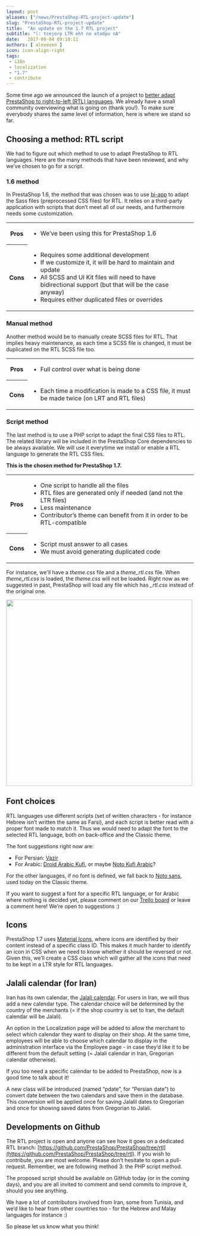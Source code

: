 ```yaml
---
layout: post
aliases: ["/news/PrestaShop-RTL-project-update"]
slug: "PrestaShop-RTL-project-update"
title:  "An update on the 1.7 RTL project"
subtitle: "(: tcejorp LTR eht no etadpu nA"
date:   2017-08-04 09:10:11
authors: [ alexeven ]
icon: icon-align-right
tags:
 - i18n
 - localization
 - "1.7"
 - contribute
---
```


Some time ago we announced the launch of a project to [better adapt PrestaShop to right-to-left (RTL) languages](http://build.prestashop.com/news/PrestaShop-RTL-project/). We already have a small community overviewing what is going on (thank you!). To make sure everybody shares the same level of information, here is where we stand so far.


## Choosing a method: RTL script

We had to figure out which method to use to adapt PrestaShop to RTL languages. Here are the many methods that have been reviewed, and why we’ve chosen to go for a script.


### 1.6 method

In PrestaShop 1.6, the method that was chosen was to use [bi-app](https://github.com/anasnakawa/bi-app-less) to adapt the Sass files (preprocessed CSS files) for RTL. It relies on a third-party application with scripts that don’t meet all of our needs, and furthermore needs some customization.


<table style="width:100%">
  <tr>
    <th>Pros</th>
    <td><ul>
  			<li>We’ve been using this for PrestaShop 1.6</li>
		</ul>
    </td>
  </tr>
  <tr>
    <th>Cons</th>
    <td><ul>
  			<li>Requires some additional development</li>
  			<li>If we customize it, it will be hard to maintain and update</li>
  			<li>All SCSS and UI Kit files will need to have bidirectional support (but that will be the case anyway)</li>
            <li>Requires either duplicated files or overrides</li>
		</ul>
	</td>
  </tr>
</table>


### Manual method

Another method would be to manually create SCSS files for RTL. That implies heavy maintenance, as each time a SCSS file is changed, it must be duplicated on the RTL SCSS file too.

<table style="width:100%">
  <tr>
    <th>Pros</th>
    <td><ul>
  			<li>Full control over what is being done</li>
		</ul>
    </td>
  </tr>
  <tr>
    <th>Cons</th>
    <td><ul>
  			<li>Each time a modification is made to a CSS file, it must be made twice (on LRT and RTL files)</li>
		</ul>
	</td>
  </tr>
</table>


### Script method

The last method is to use a PHP script to adapt the final CSS files to RTL. The related library will be included in the PrestaShop Core dependencies to be always available. We will use it everytime we install or enable a RTL language to generate the RTL CSS files.

**This is the chosen method for PrestaShop 1.7.**

<table style="width:100%">
  <tr>
    <th>Pros</th>
    <td><ul>
  			<li>One script to handle all the files</li>
            <li>RTL files are generated only if needed (and not the LTR files)</li>
            <li>Less maintenance</li>
            <li>Contributor’s theme can benefit from it in order to be RTL-compatible</li>
		</ul>
    </td>
  </tr>
  <tr>
    <th>Cons</th>
    <td><ul>
  			<li>Script must answer to all cases</li>
            <li>We must avoid generating duplicated code</li>
		</ul>
	</td>
  </tr>
</table>

For instance, we'll have a *theme.css* file and a *theme_rtl.css* file. When *theme_rtl.css* is loaded, the *theme.css* will not be loaded. Right now as we suggested in past, PrestaShop will load any file which has *_rtl.css* instead of the original one.



<img width="500" src="/assets/images/2017/08/BO-prestashop-RTL.png">


## Font choices

RTL languages use different scripts (set of written characters - for instance Hebrew isn’t written the same as Farsi), and each script is better read with a proper font made to match it. Thus we would need to adapt the font to the selected RTL language, both on back-office and the Classic theme.

The font suggestions right now are:

* For Persian: [Vazir](https://github.com/rastikerdar/vazir-font)
* For Arabic: [Droid Arabic Kufi](https://fonts.google.com/earlyaccess#Droid+Arabic+Kufi), or maybe [Noto Kufi Arabic](https://fonts.google.com/earlyaccess#Noto+Kufi+Arabic)?

For the other languages, if no font is defined, we fall back to [Noto sans](https://www.google.com/get/noto/#sans-lgc), used today on the Classic theme.

If you want to suggest a font for a specific RTL language, or for Arabic where nothing is decided yet, please comment on our [Trello board](https://trello.com/c/FI0ri5Ev/1-fonts) or leave a comment here! We’re open to suggestions :)


## Icons

PrestaShop 1.7 uses [Material Icons](https://material.io/icons/), where icons are identified by their content instead of a specific class ID. This makes it much harder to identify an icon in CSS when we need to know whether it should be reversed or not.
Given this, we’ll create a CSS class which will gather all the icons that need to be kept in a LTR style for RTL languages.


## Jalali calendar (for Iran)

Iran has its own calendar, the [Jalali calendar](https://en.wikipedia.org/wiki/Jalali_calendar). For users in Iran, we will thus add a new calendar type. The calendar choice will be determined by the country of the merchants (= if the shop country is set to Iran, the default calendar will be Jalali).

An option in the Localization page will be added to allow the merchant to select which calendar they want to display on their shop. At the same time, employees will be able to choose which calendar to display in the administration interface via the Employee page - in case they’d like it to be different from the default setting (= Jalali calendar in Iran, Gregorian calendar otherwise).

If you too need a specific calendar to be added to PrestaShop, now is a good time to talk about it!

A new class will be introduced (named “pdate”, for “Persian date”) to convert date between the two calendars and save them in the database. This conversion will be applied once for saving Jalalil dates to Gregorian and once for showing saved dates from Gregorian to Jalali.


## Developments on Github

The RTL project is open and anyone can see how it goes on a dedicated RTL branch: [https://github.com/PrestaShop/PrestaShop/tree/rtl](https://github.com/PrestaShop/PrestaShop/tree/rtl).
If you wish to contribute, you are most welcome. Please don’t hesitate to open a pull-request. Remember, we are following method 3: the PHP script method.

The proposed script should be available on GitHub today (or in the coming days), and you are all invited to comment and send commits to improve it, should you see anything.

We have a lot of contributors involved from Iran, some from Tunisia, and we’d like to hear from other countries too - for the Hebrew and Malay languages for instance :)

So please let us know what you think!








